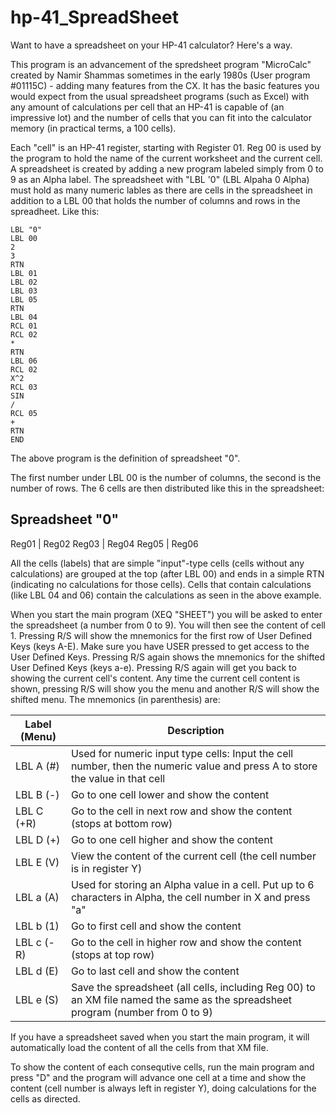 # hp-41_SpreadSheet
Want to have a spreadsheet on your HP-41 calculator? Here's a way.

This program is an advancement of the spredsheet program "MicroCalc" created by Namir Shammas sometimes in the early 1980s (User program #01115C) - adding many features from the CX. It has the basic features you would expect from the usual spreadsheet programs (such as Excel) with any amount of calculations per cell that an HP-41 is capable of (an impressive lot) and the number of cells that you can fit into the calculator memory (in practical terms, a 100 cells).

Each "cell" is an HP-41 register, starting with Register 01. Reg 00 is used by the program to hold the name of the current worksheet and the current cell. A spreadsheet is created by adding a new program labeled simply from 0 to 9 as an Alpha label. The spreadsheet with "LBL '0" (LBL Alpaha 0 Alpha) must hold as many numeric lables as there are cells in the spreadsheet in addition to a LBL 00 that holds the number of columns and rows in the spreadheet. Like this:

```
LBL "0"
LBL 00
2
3
RTN
LBL 01
LBL 02
LBL 03
LBL 05
RTN
LBL 04
RCL 01
RCL 02
*
RTN
LBL 06
RCL 02
X^2
RCL 03
SIN
/
RCL 05
+
RTN
END
```

The above program is the definition of spreadsheet "0". 

The first number under LBL 00 is the number of columns, the second is the number of rows. The 6 cells are then distributed like this in the spreadsheet:

Spreadsheet "0"
----------------
Reg01 | Reg02
Reg03 | Reg04
Reg05 | Reg06

All the cells (labels) that are simple "input"-type cells (cells without any calculations) are grouped at the top (after LBL 00) and ends in a simple RTN (indicating no calculations for those cells). Cells that contain calculations (like LBL 04 and 06) contain the calculations as seen in the above example.

When you start the main program (XEQ "SHEET") you will be asked to enter the spreadsheet (a number from 0 to 9). You will then see the content of cell 1. Pressing R/S will show the mnemonics for the first row of User Defined Keys (keys A-E). Make sure you have USER pressed to get access to the User Defined Keys. Pressing R/S again shows the mnemonics for the shifted User Defined Keys (keys a-e). Pressing R/S again will get you back to showing the current cell's content. Any time the current cell content is shown, pressing R/S will show you the menu and another R/S will show the shifted menu. The mnemonics (in parenthesis) are:

Label (Menu)    | Description
----------------|------------
LBL A (#)		| Used for numeric input type cells: Input the cell number, then the numeric value and press A to store the value in that cell
LBL B (-)		| Go to one cell lower and show the content
LBL C (+R)      | Go to the cell in next row and show the content (stops at bottom row)
LBL D (+)		| Go to one cell higher and show the content
LBL E (V)		| View the content of the current cell (the cell number is in register Y)
LBL a (A)		| Used for storing an Alpha value in a cell. Put up to 6 characters in Alpha, the cell number in X and press "a"
LBL b (1)		| Go to first cell and show the content
LBL c (-R)      | Go to the cell in higher row and show the content (stops at top row)
LBL d (E)		| Go to last cell and show the content
LBL e (S)		| Save the spreadsheet (all cells, including Reg 00) to an XM file named the same as the spreadsheet program (number from 0 to 9)

If you have a spreadsheet saved when you start the main program, it will automatically load the content of all the cells from that XM file.

To show the content of each consequtive cells, run the main program and press "D" and the program will advance one cell at a time and show the content (cell number is always left in register Y), doing calculations for the cells as directed.

